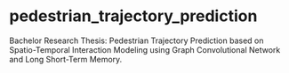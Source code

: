 # pedestrian_trajectory_prediction

Bachelor Research Thesis: Pedestrian Trajectory Prediction based on Spatio-Temporal Interaction Modeling using Graph Convolutional Network and Long Short-Term Memory.


